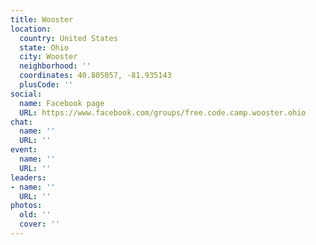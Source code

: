 ```yaml
---
title: Wooster
location:
  country: United States
  state: Ohio
  city: Wooster
  neighborhood: ''
  coordinates: 40.805057, -81.935143
  plusCode: ''
social:
  name: Facebook page
  URL: https://www.facebook.com/groups/free.code.camp.wooster.ohio
chat:
  name: ''
  URL: ''
event:
  name: ''
  URL: ''
leaders:
- name: ''
  URL: ''
photos:
  old: ''
  cover: ''
---
```

